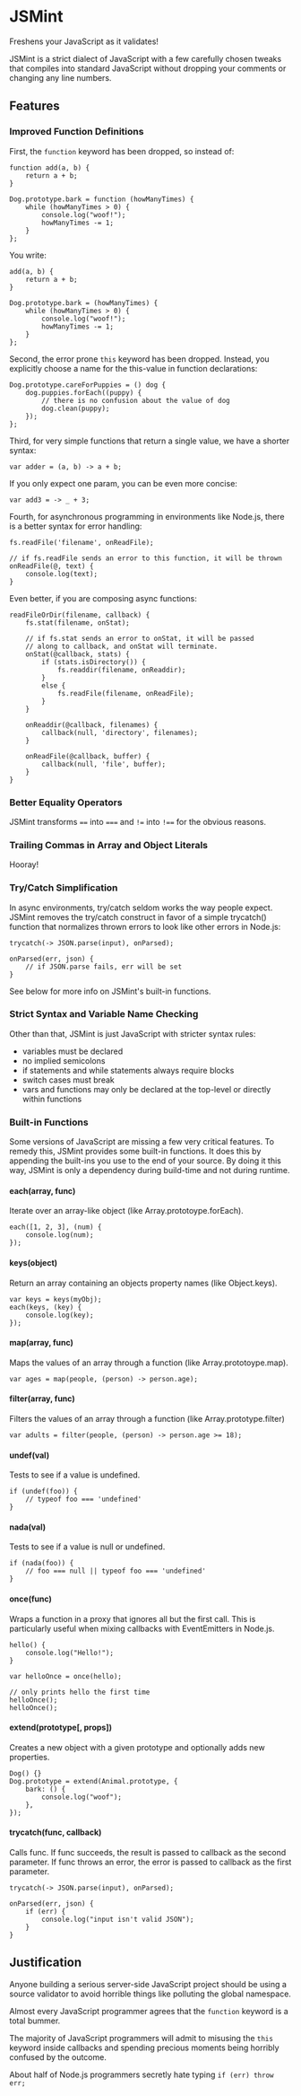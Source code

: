 # JSMint #

Freshens your JavaScript as it validates!

JSMint is a strict dialect of JavaScript with a few carefully chosen tweaks that compiles into standard JavaScript without dropping your comments or changing any line numbers.

## Features ##

### Improved Function Definitions ###

First, the `function` keyword has been dropped, so instead of:

	function add(a, b) {
		return a + b;
	}
	
	Dog.prototype.bark = function (howManyTimes) {
		while (howManyTimes > 0) {
			console.log("woof!");
			howManyTimes -= 1;
		}
	};

You write:

	add(a, b) {
		return a + b;
	}

	Dog.prototype.bark = (howManyTimes) {
		while (howManyTimes > 0) {
			console.log("woof!");
			howManyTimes -= 1;
		}
	};

Second, the error prone `this` keyword has been dropped. Instead, you explicitly choose a name for the this-value in function declarations:

	Dog.prototype.careForPuppies = () dog {
		dog.puppies.forEach((puppy) {
			// there is no confusion about the value of dog
			dog.clean(puppy);
		});
	};

Third, for very simple functions that return a single value, we have a shorter syntax:

	var adder = (a, b) -> a + b;

If you only expect one param, you can be even more concise:

	var add3 = -> _ + 3;

Fourth, for asynchronous programming in environments like Node.js, there is a better syntax for error handling:

	fs.readFile('filename', onReadFile);
	
	// if fs.readFile sends an error to this function, it will be thrown
	onReadFile(@, text) {
		console.log(text);
	}
	
Even better, if you are composing async functions:

	readFileOrDir(filename, callback) {
		fs.stat(filename, onStat);
		
		// if fs.stat sends an error to onStat, it will be passed
		// along to callback, and onStat will terminate.
		onStat(@callback, stats) {
			if (stats.isDirectory()) {
				fs.readdir(filename, onReaddir);
			}
			else {
				fs.readFile(filename, onReadFile);
			}
		}
		
		onReaddir(@callback, filenames) {
			callback(null, 'directory', filenames);
		}
		
		onReadFile(@callback, buffer) {
			callback(null, 'file', buffer);
		}
	}


### Better Equality Operators ###

JSMint transforms `==` into `===` and `!=` into `!==` for the obvious reasons.


### Trailing Commas in Array and Object Literals ###

Hooray!


### Try/Catch Simplification ###

In async environments, try/catch seldom works the way people expect. JSMint removes the try/catch construct in favor of a simple trycatch() function that normalizes thrown errors to look like other errors in Node.js:

	trycatch(-> JSON.parse(input), onParsed);
	
	onParsed(err, json) {
		// if JSON.parse fails, err will be set
	}

See below for more info on JSMint's built-in functions.


### Strict Syntax and Variable Name Checking ###

Other than that, JSMint is just JavaScript with stricter syntax rules:

- variables must be declared
- no implied semicolons
- if statements and while statements always require blocks
- switch cases must break
- vars and functions may only be declared at the top-level or directly within functions


### Built-in Functions ###

Some versions of JavaScript are missing a few very critical features. To remedy this, JSMint provides some built-in functions. It does this by appending the built-ins you use to the end of your source. By doing it this way, JSMint is only a dependency during build-time and not during runtime.


#### each(array, func) ####

Iterate over an array-like object (like Array.prototoype.forEach).

	each([1, 2, 3], (num) {
		console.log(num);
	});


#### keys(object) ####

Return an array containing an objects property names (like Object.keys).

	var keys = keys(myObj);
	each(keys, (key) {
		console.log(key);
	});


#### map(array, func) ####

Maps the values of an array through a function (like Array.prototoype.map).

	var ages = map(people, (person) -> person.age);


#### filter(array, func) ####

Filters the values of an array through a function (like Array.prototype.filter)

	var adults = filter(people, (person) -> person.age >= 18);


#### undef(val) ####

Tests to see if a value is undefined.

	if (undef(foo)) {
		// typeof foo === 'undefined'
	}


#### nada(val) ####

Tests to see if a value is null or undefined.

	if (nada(foo)) {
		// foo === null || typeof foo === 'undefined'
	}


#### once(func) ####

Wraps a function in a proxy that ignores all but the first call. This is particularly useful when mixing callbacks with EventEmitters in Node.js.

	hello() {
		console.log("Hello!");
	}
	
	var helloOnce = once(hello);
	
	// only prints hello the first time
	helloOnce();
	helloOnce();


#### extend(prototype[, props]) ####

Creates a new object with a given prototype and optionally adds new properties.

	Dog() {}
	Dog.prototype = extend(Animal.prototype, {
		bark: () {
			console.log("woof");
		},
	});


#### trycatch(func, callback) ####

Calls func. If func succeeds, the result is passed to callback as the second parameter. If func throws an error, the error is passed to callback as the first parameter.

	trycatch(-> JSON.parse(input), onParsed);
	
	onParsed(err, json) {
		if (err) {
			console.log("input isn't valid JSON");
		}
	}


## Justification ##

Anyone building a serious server-side JavaScript project should be using a source validator to avoid horrible things like polluting the global namespace.

Almost every JavaScript programmer agrees that the `function` keyword is a total bummer.

The majority of JavaScript programmers will admit to misusing the `this` keyword inside callbacks and spending precious moments being horribly confused by the outcome.

About half of Node.js programmers secretly hate typing `if (err) throw err;`
